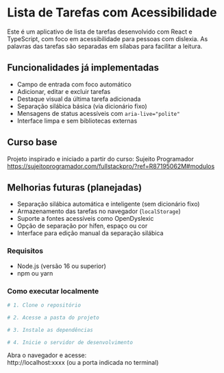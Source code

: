 # Lista de Tarefas com Acessibilidade

Este é um aplicativo de lista de tarefas desenvolvido com React e TypeScript, com foco em acessibilidade para pessoas com dislexia. As palavras das tarefas são separadas em sílabas para facilitar a leitura.

## Funcionalidades já implementadas

- Campo de entrada com foco automático
- Adicionar, editar e excluir tarefas
- Destaque visual da última tarefa adicionada
- Separação silábica básica (via dicionário fixo)
- Mensagens de status acessíveis com `aria-live="polite"`
- Interface limpa e sem bibliotecas externas

## Curso base 
Projeto inspirado e iniciado a partir do curso: Sujeito Programador https://sujeitoprogramador.com/fullstackpro/?ref=R87195062M#modulos

## Melhorias futuras (planejadas)

- Separação silábica automática e inteligente (sem dicionário fixo)
- Armazenamento das tarefas no navegador (`localStorage`)
- Suporte a fontes acessíveis como OpenDyslexic
- Opção de separação por hífen, espaço ou cor
- Interface para edição manual da separação silábica

### Requisitos

- Node.js (versão 16 ou superior)
- npm ou yarn

### Como executar localmente

```bash
# 1. Clone o repositório

# 2. Acesse a pasta do projeto

# 3. Instale as dependências

# 4. Inicie o servidor de desenvolvimento

```

Abra o navegador e acesse:  
http://localhost:xxxx (ou a porta indicada no terminal)
